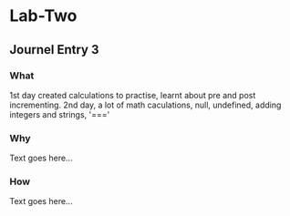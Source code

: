 # Lab-Two

## Journel Entry 3

### What

1st day created calculations to practise, learnt about pre and post incrementing.
2nd day, a lot of math caculations, null, undefined, adding integers and strings, '==='

### Why

Text goes here...

### How

Text goes here...
